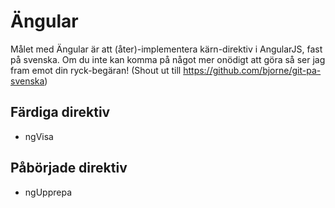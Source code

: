 Ängular
=======

Målet med Ängular är att (åter)-implementera kärn-direktiv i AngularJS, fast på svenska. 
Om du inte kan komma på något mer onödigt att göra så ser jag fram emot din ryck-begäran!
(Shout ut till https://github.com/bjorne/git-pa-svenska)

Färdiga direktiv
----------------

- ngVisa

Påbörjade direktiv
------------------

- ngUpprepa

